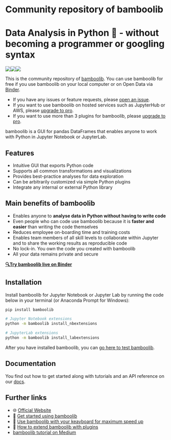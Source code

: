 # Community repository of bamboolib
# Data Analysis in Python 🐍 - without becoming a programmer or googling syntax

[![](https://img.shields.io/badge/python-3.6-blue.svg)](https://bamboolib.com)[![](https://img.shields.io/badge/python-3.7-green.svg)](https://bamboolib.com)[![](https://img.shields.io/badge/python-3.8-orange.svg)](https://bamboolib.com)

This is the community repository of [bamboolib](https://bamboolib.8080labs.com/). You can use bamboolib for free if you use bamboolib on your local computer or on Open Data via [Binder](https://github.com/8080labs/bamboolib_binder_template). 

- If you have any issues or feature requests, please [open an issue](https://github.com/tkrabel/bamboolib/issues/new/choose).
- If you want to use bamboolib on hosted services such as JupyterHub or AWS, please [upgrade to pro](https://bamboolib.8080labs.com/pricing).
- If you want to use more than 3 plugins for bamboolib, please [upgrade to pro](https://bamboolib.8080labs.com/pricing).

bamboolib is a GUI for pandas DataFrames that enables anyone to work with Python in Jupyter Notebook or JupyterLab.

## Features

- Intuitive GUI that exports Python code
- Supports all common transformations and visualizations
- Provides best-practice analyses for data exploration
- Can be arbitrarily customized via simple Python plugins
- Integrate any internal or external Python library

## Main benefits of bamboolib

- Enables anyone to **analyse data in Python without having to write code**
- Even people who can code use bamboolib because it is **faster and easier** than writing the code themselves
- Reduces employee on-boarding time and training costs
- Enables team members of all skill levels to collaborate within Jupyter and to share the working results as reproducible code
- No lock-in. You own the code you created with bamboolib
- All your data remains private and secure

__[🔍Try bamboolib live on Binder](https://bamboolib.com/demo)__

## Installation

Install bamboolib for Jupyter Notebook or Jupyter Lab by running the code below in your terminal (or Anaconda Prompt for Windows):

```bash
pip install bamboolib

# Jupyter Notebook extensions
python -m bamboolib install_nbextensions

# JupyterLab extensions
python -m bamboolib install_labextensions
```

After you have installed bamboolib, you can [go here to test bamboolib](https://docs.bamboolib.8080labs.com/documentation/how-tos/installation-and-setup/install-bamboolib/test-bamboolib).

## Documentation

You find out how to get started along with tutorials and an API reference on our [docs](https://docs.bamboolib.8080labs.com/).

## Further links

- 🌐 [Official Website](https://bamboolib.8080labs.com/)
- 📘 [Get started using bamboolib](https://docs.bamboolib.8080labs.com/documentation/getting-started)
- 🚀 [Use bamboolib with your keayboard for maximum speed up](https://docs.bamboolib.8080labs.com/documentation/tutorials/keyboard)
- 💪 [How to extend bamboolib with plugins](./plugins)
- [bamboolib tutorial on Medium](https://towardsdatascience.com/bamboolib-learn-and-use-pandas-without-coding-23a7d3a94e1b)
